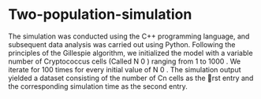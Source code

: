 # Two-population-simulation

The simulation was conducted using the C++ programming language, and subsequent data
analysis was carried out using Python. Following the principles of the Gillespie algorithm, we
initialized the model with a variable number of Cryptococcus cells (Called N 0 ) ranging from 1
to 1000 . We iterate for 100 times for every initial value of N 0 . The simulation output yielded a
dataset consisting of the number of Cn cells as the rst entry and the corresponding simulation
time as the second entry.
